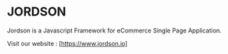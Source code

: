# JORDSON

Jordson is a Javascript Framework for eCommerce Single Page Application.

Visit our website : [https://www.jordson.io]